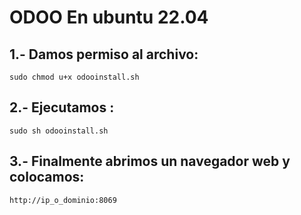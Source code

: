 # ODOO En ubuntu 22.04


## 1.- Damos permiso al archivo:

	sudo chmod u+x odooinstall.sh

## 2.- Ejecutamos :

	sudo sh odooinstall.sh

## 3.- Finalmente abrimos un navegador web y colocamos: 

	http://ip_o_dominio:8069
